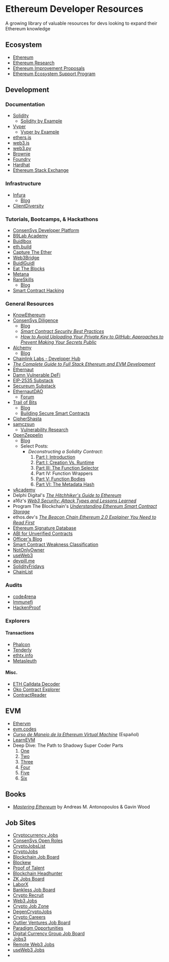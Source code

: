 # Ethereum Developer Resources
A growing library of valuable resources for devs looking to expand their Ethereum knowledge

## Ecosystem
- [Ethereum](https://ethereum.org/en/)
- [Ethereum Research](https://ethresear.ch/)
- [Ethereum Improvement Proposals](https://eips.ethereum.org/)
- [Ethereum Ecosystem Support Program](https://esp.ethereum.foundation/)

## Development
### Documentation
- [Solidity](https://docs.soliditylang.org/en/latest/)
    - [Solidity by Example](https://solidity-by-example.org/)
- [Vyper](https://docs.vyperlang.org/en/latest/)
    - [Vyper by Example](https://vyper-by-example.org/)
- [ethers.js](https://docs.ethers.org/v6/)
- [web3.js](https://web3js.readthedocs.io/en/v3.0.0-rc.5/)
- [web3.py](https://web3py.readthedocs.io/en/latest/)
- [Brownie](https://eth-brownie.readthedocs.io/en/latest/)
- [Foundry](https://book.getfoundry.sh/)
- [Hardhat](https://hardhat.org/docs)
- [Ethereum Stack Exchange](https://ethereum.stackexchange.com/)

### Infrastructure
- [Infura](https://www.infura.io/)
    - [Blog](https://www.infura.io/blog)
- [ClientDiversity](https://clientdiversity.org/)

### Tutorials, Bootcamps, & Hackathons
- [ConsenSys Developer Platform](https://consensys.net/developers/)
- [B9Lab Academy](https://academy.b9lab.com/)
- [Buidlbox](https://buidlbox.io/)
- [eth.build](https://eth.build/)
- [Capture The Ether](https://capturetheether.com/)
- [Web3Bridge](https://www.web3bridge.com/)
- [BuidlGuidl](https://buidlguidl.com/)
- [Eat The Blocks](https://eattheblocks.com/)
- [Metana](https://metana.io/)
- [RareSkills](https://www.rareskills.io/)
    - [Blog](https://www.rareskills.io/blog)
- [Smart Contract Hacking](https://smartcontractshacking.com/)

### General Resources
- [KnowEthereum](https://knowethereum.com/)
- [ConsenSys Diligence](https://consensys.io/diligence/)
    - [Blog](https://consensys.io/diligence/blog/)
    - [_Smart Contract Security Best Practices_](https://consensys.github.io/smart-contract-best-practices/)
    - [_How to Avoid Uploading Your Private Key to GitHub: Approaches to Prevent Making Your Secrets Public_](https://consensys.io/blog/how-to-avoid-uploading-your-private-key-to-github-approaches-to-prevent-making-your-secrets-public)
- [Alchemy](https://www.alchemy.com/)
    - [Blog](https://alchemy.com/blog)
- [Chainlink Labs - Developer Hub](https://dev.chain.link/)
- [_The Complete Guide to Full Stack Ethereum and EVM Development_](https://dev.to/dabit3/the-complete-guide-to-full-stack-ethereum-development-3j13)
- [Ethernaut](https://ethernaut.openzeppelin.com/)
- [Damn Vulnerable DeFi](https://www.damnvulnerabledefi.xyz/)
- [EIP-2535 Substack](https://eip2535diamonds.substack.com/)
- [Secureum Substack](https://secureum.substack.com/)
- [EthernautDAO](https://mint.ethernautdao.io/#home)
    - [Forum](https://forum.ethernautdao.io/)
- [Trail of Bits](https://www.trailofbits.com/)
    - [Blog](https://blog.trailofbits.com/)
    - [Building Secure Smart Contracts](https://secure-contracts.com/)
- [CipherShasta](https://ciphershastra.com/index.html)
- [samczsun](https://samczsun.com/)
    - [Vulnerability Research](https://samczsun.com/research/)
- [OpenZeppelin](https://www.openzeppelin.com/)
    - [Blog](https://blog.openzeppelin.com/)
    - Select Posts:
        - _Deconstructing a Solidity Contract_:
            1. [Part I: Introduction](https://blog.openzeppelin.com/deconstructing-a-solidity-contract-part-i-introduction-832efd2d7737)
            2. [Part I: Creation Vs. Runtime](https://blog.openzeppelin.com/blog/deconstructing-a-solidity-contract-part-ii-creation-vs-runtime-6b9d60ecb44c)
            3. [Part III: The Function Selector](https://blog.openzeppelin.com/blog/deconstructing-a-solidity-contract-part-iii-the-function-selector-6a9b6886ea49)
            4. Part IV: Function Wrappers
            5. [Part V: Function Bodies](https://blog.openzeppelin.com/blog/deconstructing-a-solidity-contract-part-v-function-bodies-2d19d4bef8be)
            6. [Part VI: The Metadata Hash](https://blog.openzeppelin.com/blog/deconstructing-a-solidity-contract-part-vi-the-swarm-hash-70f069e22aef)
- [yAcademy](https://yacademy.dev/)
- Delphi Digital's [_The Hitchhiker's Guide to Ethereum_](https://members.delphidigital.io/reports/the-hitchhikers-guide-to-ethereum/)
- a16z's [_Web3 Security: Attack Types and Lessons Learned_](https://a16z.com/web3-security-attack-types-and-lessons-learned/)
- Program The Blockchain's [_Understanding Ethereum Smart Contract Storage_](https://programtheblockchain.com/posts/2018/03/09/understanding-ethereum-smart-contract-storage/)
- ethos.dev's [_The Beacon Chain Ethereum 2.0 Explainer You Need to Read First_](https://ethos.dev/beacon-chain)
- [Ethereum Signature Database](https://www.4byte.directory/)
- [ABI for Unverified Contracts](https://abi.w1nt3r.xyz/)
- [Officer's Blog](https://officercia.mirror.xyz/)
- [Smart Contract Weakness Classification](https://swcregistry.io/)
- [NotOnlyOwner](https://www.notonlyowner.com/)
- [useWeb3](https://www.useweb3.xyz/)
- [devpill.me](https://www.devpill.me/)
- [SolidityFridays](https://www.solidityfridays.com/)
- [ChainList](https://chainlist.org/)

### Audits
- [code4rena](https://code4rena.com/)
- [Immunefi](https://immunefi.com/)
- [HackenProof](https://hackenproof.com/)

### Explorers
#### Transactions
- [Phalcon](https://explorer.phalcon.xyz/)
- [Tenderly](https://dashboard.tenderly.co/explorer)
- [ethtx.info](https://ethtx.info/)
- [Metasleuth](https://metasleuth.io/)

#### Misc.
- [ETH Calldata Decoder](https://calldata-decoder.apoorv.xyz/)
- [Oko Contract Explorer](https://oko.palkeo.com/)
- [ContractReader](https://www.contractreader.io/)


## EVM
- [Ethervm](https://ethervm.io/)
- [evm.codes](https://www.evm.codes/)
- [_Curso de Manejo de la Ethereum Virtual Machine_](https://platzi.com/cursos/evm/) (Español)
- [LearnEVM](https://learnevm.com/)
- Deep Dive: The Path to Shadowy Super Coder Parts
    1. [One](https://noxx.substack.com/p/evm-deep-dives-the-path-to-shadowy)
    2. [Two](https://noxx.substack.com/p/evm-deep-dives-the-path-to-shadowy-d6b)
    3. [Three](https://noxx.substack.com/p/evm-deep-dives-the-path-to-shadowy-3ea?s=r)
    4. [Four](https://noxx.substack.com/p/evm-deep-dives-the-path-to-shadowy-5a5?s=r)
    5. [Five](https://noxx.substack.com/p/evm-deep-dives-the-path-to-shadowy-a5f)
    6. [Six](https://noxx.substack.com/p/evm-deep-dives-the-path-to-shadowy-16e)

## Books
- [_Mastering Ethereum_](https://github.com/ethereumbook/ethereumbook) by Andreas M. Antonopoulos & Gavin Wood

## Job Sites
- [Cryptocurrency Jobs](https://cryptocurrencyjobs.co/)
- [ConsenSys Open Roles](https://consensys.io/open-roles)
- [CryptoJobsList](https://cryptojobslist.com/)
- [CryptoJobs](https://crypto.jobs/)
- [Blockchain Job Board](https://www.blockchainjobboard.org/)
- [Blockew](https://blockew.com/)
- [Proof of Talent](https://proofoftalent.co/home/crypto-recruiters)
- [Blockchain Headhunter](https://blockchainheadhunter.com/)
- [ZK Jobs Board](https://jobsboard.zeroknowledge.fm/)
- [LaborX](https://laborx.com/)
- [Bankless Job Board](https://bankless.pallet.com/jobs)
- [Crypto Recruit](https://www.cryptorecruit.com/)
- [Web3 Jobs](https://web3.career/)
- [Crypto Job Zone](https://cryptojobzone.com/)
- [DegenCryptoJobs](https://degencryptojobs.com/)
- [Crypto Careers](https://www.crypto-careers.com/)
- [Outlier Ventures Job Board](https://jobs.outlierventures.io/jobs)
- [Paradigm Opportunities](https://www.paradigm.xyz/opportunities)
- [Digital Currency Group Job Board](https://jobs.dcg.co/companies)
- [Jobs3](https://jobs3.io/)
- [Remote Web3 Jobs](https://remote3.co/)
- [useWeb3 Jobs](https://www.useweb3.xyz/jobs)
- 